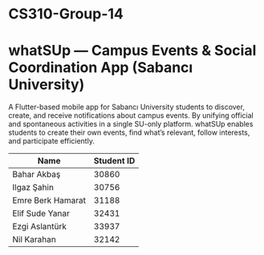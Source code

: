 # CS310-Group-14


# whatSUp — Campus Events & Social Coordination App (Sabancı University)
A Flutter-based mobile app for Sabancı University students to discover, create, and receive notifications about campus events. By unifying official and spontaneous activities in a single SU-only platform. whatSUp enables students to create their own events, find what’s relevant, follow interests, and participate efficiently.


| Name               | Student ID |
|--------------------|------------|
| Bahar Akbaş        | 30860      |
| Ilgaz Şahin        | 30756      |
| Emre Berk Hamarat  | 31188      |
| Elif Sude Yanar    | 32431      |
| Ezgi Aslantürk     | 33937      |
| Nil Karahan        | 32142      |
